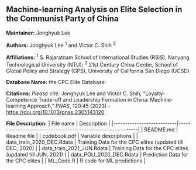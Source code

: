 ## Machine-learning Analysis on Elite Selection in the Communist Party of China

**Maintainer:** Jonghyuk Lee

**Authors:** Jonghyuk Lee <sup>1</sup> and Victor C. Shih <sup>2</sup>

**Affiliations:** <sup>1</sup> S. Rajaratnam School of International Studies (RSIS), Nanyang Technological University (NTU); <sup>2</sup> 21st Century China Center, School of Global Policy and Strategy (GPS), University of California San Diego (UCSD)

**Database Name:** the CPC Elite Database

**Citations:** *Please cite:*
Jonghyuk Lee and Victor C. Shih, “Loyalty-Competence Trade-off and Leadership Formation in China: Machine-learning Approach,” *PNAS*, 120:45 (2023) - https://doi.org/10.1073/pnas.2305143120

**File Description:**
| File name                 | Description                                                 |
|---------------------------|-------------------------------------------------------------|
| README.md                 | Readme file                                                 |
| codebook.pdf              | Variable descriptions                                       |
| data_train_2020_DEC.Rdata | Training Data for the CPC elites (updated till DEC, 2020)   |
| data_train_2021_JUN.Rdata | Training Data for the CPC elites (updated till JUN, 2021)   |
| data_POLI_2020_DEC.Rdata  | Prediction Data for the CPC elites                          |
| ML_Code.R                 | R code for ML predictions                                   |                                                                                  
